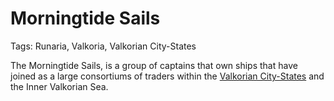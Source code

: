 # Morningtide Sails

Tags: Runaria, Valkoria, Valkorian City-States

The Morningtide Sails, is a group of captains that own ships that have joined as a large consortiums of traders within the [Valkorian City-States](Valkorian%20City-States%2094cc103e39aa4dc4a9e2e08376851195.md) and the Inner Valkorian Sea.